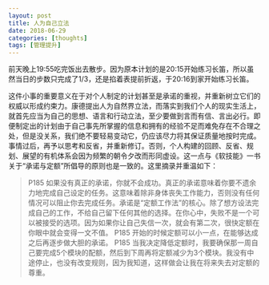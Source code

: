 ```yaml
---
layout: post
title: 人为自己立法
date: 2018-06-29
categories: [thoughts]
tags: [管理提升]
---
```


前天晚上19:55吃完饭出去散步。因为原本计划的是20:15开始练习长笛，所以虽然当日的步数只完成了1/3，还是掐着表提前折返，于20:16到家开始练习长笛。

这件小事的重要意义在于对个人制定的计划甚至是承诺的重视，并重新树立它们的权威以形成约束力。康德提出人为自然界立法，而落实到我们个人的现实生活上，就首先应当为自己的思想、语言和行动立法，至少要做到言而有信、言出必行。即便制定出的计划由于自己事先所掌握的信息和拥有的经验不足而难免存在不合理之处，但是没关系，我们绝不要轻易变动它，仍应该尽力将其保证质量地按时完成。事情过后，再予以思考和反省，并重新修订。否则，个人构建的回顾、反省、规划、展望的有机体系会因为频繁的朝令夕改而形同虚设。这一点与《软技能》一书关于“承诺与定额”所倡导的原则也是一致的。这里摘录并重温如下：

> P185 如果没有真正的承诺，你就不会成功。真正的承诺意味着你要不遗余力地完成自己设定的任务。这意味着除非身体丧失工作能力，否则没有任何情况可以阻止你去完成任务。承诺是“定额工作法”的核心。除了想方设法完成自己的工作，不给自己留下任何其他的选择。在你心中，失败不是一个可以被接受的选项。因为如果你让自己失信一次，就会有第二次，很快定额在你眼中就会变得一文不值。 P185 开始的时候定额可以小一点，在能够达成之后再逐步做大胆的承诺。 P185 当我决定降低定额时，我要确保那一周自己要完成5个模块的配额，然后到下周再将定额减少为3个模块。我没有中途停止，也没有改变规则，因为我知道，这样做会让我在将来失去对定额的尊重。
